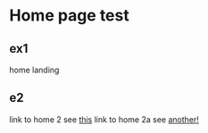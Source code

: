 # Home page test
## ex1
home landing
## e2
link to home 2
see [this](page2.html)
link to home 2a
see [another!](read2.md)
